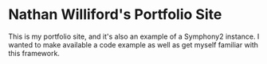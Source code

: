 Nathan Williford's Portfolio Site
========================

This is my portfolio site, and it's also an example of a Symphony2 instance. I wanted to make available a code example
as well as get myself familiar with this framework.


